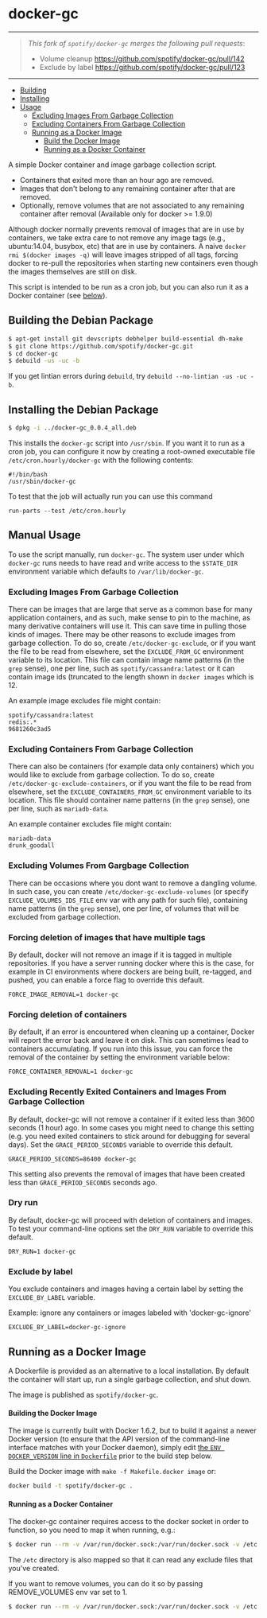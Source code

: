 # docker-gc

---
> _This fork of `spotify/docker-gc` merges the following pull requests_:
> - Volume cleanup https://github.com/spotify/docker-gc/pull/142
> - Exclude by label https://github.com/spotify/docker-gc/pull/123
>
---

* [Building](#building)
* [Installing](#installing)
* [Usage](#usage)
  * [Excluding Images From Garbage Collection](#excluding-images-from-garbage-collection)
  * [Excluding Containers From Garbage Collection](#excluding-containers-from-garbage-collection)
  * [Running as a Docker Image](#running-as-a-docker-image)
    * [Build the Docker Image](#build-the-docker-image)
    * [Running as a Docker Container](#running-as-a-docker-container)

A simple Docker container and image garbage collection script.

* Containers that exited more than an hour ago are removed.
* Images that don't belong to any remaining container after that are removed.
* Optionally, remove volumes that are not associated to any remaining container after removal (Available only for docker >= 1.9.0)

Although docker normally prevents removal of images that are in use by
containers, we take extra care to not remove any image tags (e.g., ubuntu:14.04,
busybox, etc) that are in use by containers. A naive `docker rmi $(docker images
-q)` will leave images stripped of all tags, forcing docker to re-pull the
repositories when starting new containers even though the images themselves are
still on disk.

This script is intended to be run as a cron job, but you can also run it as a Docker
container (see [below](#running-as-a-docker-container)).

## Building the Debian Package


```sh
$ apt-get install git devscripts debhelper build-essential dh-make
$ git clone https://github.com/spotify/docker-gc.git
$ cd docker-gc
$ debuild -us -uc -b
```

If you get lintian errors during `debuild`, try `debuild --no-lintian -us -uc -b`.


## Installing the Debian Package

```sh
$ dpkg -i ../docker-gc_0.0.4_all.deb
```

This installs the `docker-gc` script into `/usr/sbin`. If you want it to
run as a cron job, you can configure it now by creating a root-owned
executable file `/etc/cron.hourly/docker-gc` with the following contents:

```
#!/bin/bash
/usr/sbin/docker-gc
```

To test that the job will actually run you can use this command

```
run-parts --test /etc/cron.hourly
```

## Manual Usage

To use the script manually, run `docker-gc`. The system user under
which `docker-gc` runs needs to have read and write access to
the `$STATE_DIR` environment variable which defaults to `/var/lib/docker-gc`.


### Excluding Images From Garbage Collection

There can be images that are large that serve as a common base for
many application containers, and as such, make sense to pin to the
machine, as many derivative containers will use it.  This can save
time in pulling those kinds of images.  There may be other reasons to
exclude images from garbage collection.  To do so, create
`/etc/docker-gc-exclude`, or if you want the file to be read from
elsewhere, set the `EXCLUDE_FROM_GC` environment variable to its
location.  This file can contain image name patterns (in the `grep`
sense), one per line, such as `spotify/cassandra:latest` or it can
contain image ids (truncated to the length shown in `docker images`
which is 12.

An example image excludes file might contain:
```
spotify/cassandra:latest
redis:.*
9681260c3ad5
```

### Excluding Containers From Garbage Collection

There can also be containers (for example data only containers) which
you would like to exclude from garbage collection. To do so, create
`/etc/docker-gc-exclude-containers`, or if you want the file to be
read from elsewhere, set the `EXCLUDE_CONTAINERS_FROM_GC` environment
variable to its location. This file should container name patterns (in
the `grep` sense), one per line, such as `mariadb-data`.

An example container excludes file might contain:
```
mariadb-data
drunk_goodall
```

### Excluding Volumes From Gargbage Collection

There can be occasions where you dont want to remove a dangling volume.
In such case, you can create `/etc/docker-gc-exclude-volumes` (or specify
`EXCLUDE_VOLUMES_IDS_FILE` env var with any path for such file), containing
name patterns (in the `grep` sense), one per line, of volumes that will
be excluded from garbage collection.

### Forcing deletion of images that have multiple tags

By default, docker will not remove an image if it is tagged in multiple
repositories.
If you have a server running docker where this is the case, for example
in CI environments where dockers are being built, re-tagged, and pushed,
you can enable a force flag to override this default.

```
FORCE_IMAGE_REMOVAL=1 docker-gc
```

### Forcing deletion of containers

By default, if an error is encountered when cleaning up a container, Docker
will report the error back and leave it on disk.  This can sometimes lead to
containers accumulating.  If you run into this issue, you can force the removal
of the container by setting the environment variable below:

```
FORCE_CONTAINER_REMOVAL=1 docker-gc
```

### Excluding Recently Exited Containers and Images From Garbage Collection

By default, docker-gc will not remove a container if it exited less than 3600 seconds (1 hour) ago. In some cases you might need to change this setting (e.g. you need exited containers to stick around for debugging for several days). Set the `GRACE_PERIOD_SECONDS` variable to override this default.

```
GRACE_PERIOD_SECONDS=86400 docker-gc
```

This setting also prevents the removal of images that have been created less than `GRACE_PERIOD_SECONDS` seconds ago.

### Dry run
By default, docker-gc will proceed with deletion of containers and images. To test your command-line options set the `DRY_RUN` variable to override this default.

```
DRY_RUN=1 docker-gc
```

### Exclude by label
You exclude containers and images having a certain label by setting the `EXCLUDE_BY_LABEL` variable.

Example: ignore any containers or images labeled with 'docker-gc-ignore'
```
EXCLUDE_BY_LABEL=docker-gc-ignore
```


## Running as a Docker Image

A Dockerfile is provided as an alternative to a local installation. By default
the container will start up, run a single garbage collection, and shut down.

The image is published as `spotify/docker-gc`.

#### Building the Docker Image
The image is currently built with Docker 1.6.2, but to build it against a newer
Docker version (to ensure that the API version of the command-line interface
matches with your Docker daemon), simply edit [the `ENV DOCKER_VERSION` line in
`Dockerfile`][dockerfile-ENV] prior to the build step below.

[dockerfile-ENV]: https://github.com/spotify/docker-gc/blob/fd6640fa8c133de53a0395a36e8dcbaf29842684/Dockerfile#L3

Build the Docker image with `make -f Makefile.docker image` or:

```sh
docker build -t spotify/docker-gc .
```

#### Running as a Docker Container

The docker-gc container requires access to the docker socket in order to
function, so you need to map it when running, e.g.:

```sh
$ docker run --rm -v /var/run/docker.sock:/var/run/docker.sock -v /etc:/etc spotify/docker-gc
```

The `/etc` directory is also mapped so that it can read any exclude files
that you've created.

If you want to remove volumes, you can do it so by passing REMOVE_VOLUMES env var set to 1.

```sh
$ docker run --rm -v /var/run/docker.sock:/var/run/docker.sock -v /etc:/etc -e REMOVE_VOLUMES=1 spotify/docker-gc
```
